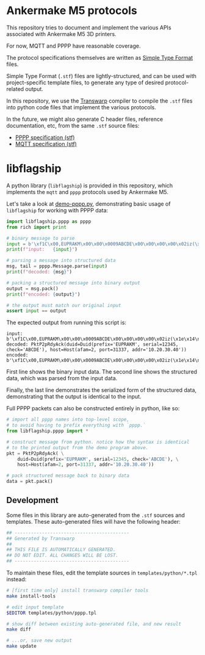 Ankermake M5 protocols
======================

This repository tries to document and implement the various APIs associated with
Ankermake M5 3D printers.

For now, MQTT and PPPP have reasonable coverage.

The protocol specifications themselves are written as [Simple Type
Format](https://github.com/chrivers/transwarp#stf-specifications) files.

Simple Type Format (`.stf`) files are lightly-structured, and can be used with
project-specific template files, to generate any type of desired
protocol-related output.

In this repository, we use the
[Transwarp](https://github.com/chrivers/transwarp#transwarp) compiler to compile
the `.stf` files into python code files that implement the various protocols.

In the future, we might also generate C header files, reference documentation,
etc, from the same `.stf` source files:

 - [PPPP specification (stf)](specification/pppp.stf)
 - [MQTT specification (stf)](specification/mqtt.stf)

libflagship
===========

A python library (`libflagship`) is provided in this repository, which
implements the `mqtt` and `pppp` protocols used by Ankermake M5.

Let's take a look at [demo-pppp.py](demo-pppp.py), demonstrating basic usage of
`libflagship` for working with PPPP data:

```python
import libflagship.pppp as pppp
from rich import print

# binary message to parse
input = b'\xf1C\x00,EUPRAKM\x00\x00\x0009ABCDE\x00\x00\x00\x00\x02iz(\x1e\x14\n\x00\x00\x00\x00\x00\x00\x00\x00\x00\x00\x00\x00\x00\x00\x00\x00'
print(f"input:   {input}")

# parsing a message into structured data
msg, tail = pppp.Message.parse(input)
print(f"decoded: {msg}")

# packing a structured message into binary output
output = msg.pack()
print(f"encoded: {output}")

# the output must match our original input
assert input == output
```

The expected output from running this script is:

```
input:   b'\xf1C\x00,EUPRAKM\x00\x00\x0009ABCDE\x00\x00\x00\x00\x02iz(\x1e\x14\n\x00\x00\x00\x00\x00\x00\x00\x00\x00\x00\x00\x00\x00\x00\x00\x00'
decoded: PktP2pRdyAck(duid=Duid(prefix='EUPRAKM', serial=12345, check='ABCDE'), host=Host(afam=2, port=31337, addr='10.20.30.40'))
encoded: b'\xf1C\x00,EUPRAKM\x00\x00\x0009ABCDE\x00\x00\x00\x00\x02iz(\x1e\x14\n\x00\x00\x00\x00\x00\x00\x00\x00\x00\x00\x00\x00\x00\x00\x00\x00'
```

First line shows the binary input data. The second line shows the structured
data, which was parsed from the input data.

Finally, the last line demonstrates the serialized form of the structured data,
demonstrating that the output is identical to the input.

Full PPPP packets can also be constructed entirely in python, like so:

```python
# import all pppp names into top-level scope,
# to avoid having to prefix everything with `pppp.`
from libflagship.pppp import *

# construct message from python. notice how the syntax is identical
# to the printed output from the demo program above.
pkt = PktP2pRdyAck( \
    duid=Duid(prefix='EUPRAKM', serial=12345, check='ABCDE'), \
    host=Host(afam=2, port=31337, addr='10.20.30.40'))

# pack structured message back to binary data
data = pkt.pack()
```

Development
-----------

Some files in this library are auto-generated from the `.stf` sources and
templates. These auto-generated files will have the following header:

```python
## ------------------------------------------
## Generated by Transwarp
##
## THIS FILE IS AUTOMATICALLY GENERATED.
## DO NOT EDIT. ALL CHANGES WILL BE LOST.
## ------------------------------------------
```

To maintain these files, edit the template sources in `templates/python/*.tpl`
instead:

```sh
# [first time only] install transwarp compiler tools
make install-tools

# edit input template
$EDITOR templates/python/pppp.tpl

# show diff between existing auto-generated file, and new result
make diff

# ...or, save new output
make update
```
